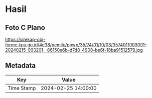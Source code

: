 # Hasil

## Foto C Plano

https://sirekap-obj-formc.kpu.go.id/4e38/pemilu/ppwp/35/74/01/10/03/3574011003001-20240215-003201--86150e6b-d7d8-4908-be6f-18ba91512579.jpg


## Metadata

| Key        | Value               |
| ---------- | ------------------- |
| Time Stamp | 2024-02-25 14:00:00 |



